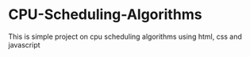 # CPU-Scheduling-Algorithms
This is simple project on cpu scheduling algorithms using html, css and javascript
